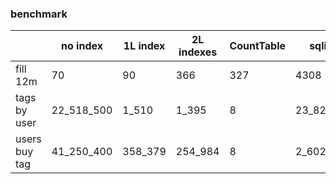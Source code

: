 ### benchmark

|               | no index   | 1L index | 2L indexes | CountTable | sqlite    |
|---------------|------------|----------|------------|------------|-----------|
| fill 12m      |  70        | 90       | 366        | 327        | 4308      |
| tags by user  | 22_518_500 | 1_510    | 1_395      | 8          | 23_829    |
| users buy tag | 41_250_400 | 358_379  | 254_984    | 8          | 2_602_600 |
